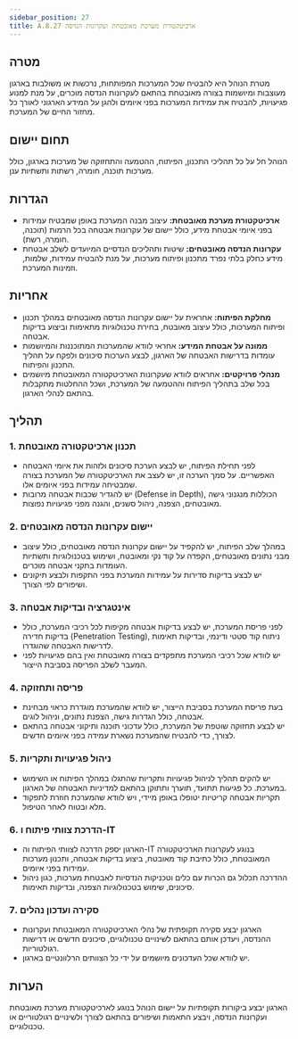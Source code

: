 ```yaml
---
sidebar_position: 27  
title: A.8.27 ארכיטקטורת מערכת מאובטחת ועקרונות הנדסה
---
```


## מטרה  
מטרת הנוהל היא להבטיח שכל המערכות המפותחות, נרכשות או משולבות בארגון מעוצבות ומיושמות בצורה מאובטחת בהתאם לעקרונות הנדסה מוכרים, על מנת למנוע פגיעויות, להבטיח את עמידות המערכות בפני איומים ולהגן על המידע הארגוני לאורך כל מחזור החיים של המערכת.

## תחום יישום  
הנוהל חל על כל תהליכי התכנון, הפיתוח, ההטמעה והתחזוקה של מערכות בארגון, כולל מערכות תוכנה, חומרה, רשתות ותשתיות ענן.

## הגדרות  
- **ארכיטקטורת מערכת מאובטחת:** עיצוב מבנה המערכת באופן שמבטיח עמידות בפני איומי אבטחת מידע, כולל יישום של עקרונות אבטחה בכל הרמות (תוכנה, חומרה, רשת).
- **עקרונות הנדסה מאובטחים:** שיטות ותהליכים הנדסיים המיועדים לשלב אבטחת מידע כחלק בלתי נפרד מתכנון ופיתוח מערכות, על מנת להבטיח עמידות, שלמות, וזמינות המערכת.

## אחריות  
- **מחלקת הפיתוח:** אחראית על יישום עקרונות הנדסה מאובטחים במהלך תכנון ופיתוח המערכות, כולל עיצוב מאובטח, בחירת טכנולוגיות מתאימות וביצוע בדיקות אבטחה.
- **ממונה על אבטחת המידע:** אחראי לוודא שהמערכות המתוכננות והמיושמות עומדות בדרישות האבטחה של הארגון, לבצע הערכות סיכונים ולפקח על תהליך התכנון והפיתוח.
- **מנהלי פרויקטים:** אחראים לוודא שעקרונות הארכיטקטורה המאובטחת מיושמים בכל שלב בתהליך הפיתוח וההטמעה של המערכת, ושכל ההחלטות מתקבלות בהתאם לנהלי הארגון.

## תהליך  
### 1. תכנון ארכיטקטורה מאובטחת  
- לפני תחילת הפיתוח, יש לבצע הערכת סיכונים ולזהות את איומי האבטחה האפשריים. על סמך הערכה זו, יש לעצב את הארכיטקטורה של המערכת בצורה שמבטיחה עמידות בפני איומים אלו.
- יש להגדיר שכבות אבטחה מרובות (Defense in Depth), הכוללות מנגנוני גישה מאובטחים, הצפנה, ניהול סשנים, והגנה מפני פגיעויות נפוצות.

### 2. יישום עקרונות הנדסה מאובטחים  
- במהלך שלב הפיתוח, יש להקפיד על יישום עקרונות הנדסה מאובטחים, כולל עיצוב מבני נתונים מאובטחים, הקפדה על קוד נקי ומאובטח, ושימוש בטכנולוגיות ותשתיות העומדות בתקני אבטחה מוכרים.
- יש לבצע בדיקות סדירות על עמידות המערכת בפני התקפות ולבצע תיקונים ושיפורים לפי הצורך.

### 3. אינטגרציה ובדיקות אבטחה  
- לפני פריסת המערכת, יש לבצע בדיקות אבטחה מקיפות לכל רכיבי המערכת, כולל בדיקות חדירה (Penetration Testing), ניתוח קוד סטטי ודינמי, ובדיקות תאימות לדרישות האבטחה שהוגדרו.
- יש לוודא שכל רכיבי המערכת מתפקדים בצורה מאובטחת ואין בהם פגיעויות לפני המעבר לשלב הפריסה בסביבת הייצור.

### 4. פריסה ותחזוקה  
- בעת פריסת המערכת בסביבת הייצור, יש לוודא שהמערכת מוגדרת כראוי מבחינת אבטחה, כולל הגדרות גישה, הצפנת נתונים, וניהול לוגים.
- יש לבצע תחזוקה שוטפת של המערכת, כולל עדכוני תוכנה ותיקוני אבטחה בהתאם לצורך, כדי להבטיח שהמערכת נשארת עמידה בפני איומים חדשים.

### 5. ניהול פגיעויות ותקריות  
- יש להקים תהליך לניהול פגיעויות ותקריות שהתגלו במהלך הפיתוח או השימוש במערכת. כל פגיעות תתועד, תוערך ותתוקן בהתאם למדיניות האבטחה של הארגון.
- תקריות אבטחה קריטיות יטופלו באופן מיידי, ויש לוודא שהמערכת חוזרת לתפקוד מלא ובטוח לאחר הטיפול.

### 6. הדרכת צוותי פיתוח ו-IT  
- הארגון יספק הדרכה לצוותי הפיתוח וה-IT בנוגע לעקרונות הארכיטקטורה המאובטחת, כולל כתיבת קוד מאובטח, ביצוע בדיקות אבטחה, ותכנון מערכות עמידות בפני איומים.
- ההדרכה תכלול גם הכרות עם כלים וטכניקות הנדסיות לאבטחת מערכות, כגון ניהול סיכונים, שימוש בטכנולוגיות הצפנה, ובדיקות תאימות.

### 7. סקירה ועדכון נהלים  
- הארגון יבצע סקירה תקופתית של נהלי הארכיטקטורה המאובטחת ועקרונות ההנדסה, ויעדכן אותם בהתאם לשינויים טכנולוגיים, סיכונים חדשים או דרישות רגולטוריות.
- יש לוודא שכל העדכונים מיושמים על ידי כל הצוותים הרלוונטיים בארגון.

## הערות  
הארגון יבצע ביקורות תקופתיות על יישום הנוהל בנוגע לארכיטקטורת מערכת מאובטחת ועקרונות הנדסה, ויבצע התאמות ושיפורים בהתאם לצורך ולשינויים רגולטוריים או טכנולוגיים.